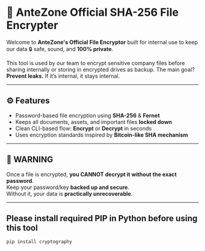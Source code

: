 # 🔐 AnteZone Official SHA-256 File Encrypter

Welcome to **AnteZone's Official File Encryptor** built for internal use to keep our data 🔒 safe, sound, and **100% private**.

This tool is used by our team to encrypt sensitive company files before sharing internally or storing in encrypted drives as backup. The main goal? **Prevent leaks.** If it’s internal, it stays internal.

---

## ⚙️ Features
- Password-based file encryption using **SHA-256** & **Fernet**
- Keeps all documents, assets, and important files **locked down**
- Clean CLI-based flow: **Encrypt** or **Decrypt** in seconds
- Uses encryption standards inspired by **Bitcoin-like SHA mechanism**

---

## 🚨 WARNING  
Once a file is encrypted, **you CANNOT decrypt it without the exact password**.  
Keep your password/key **backed up and secure**.  
Without it, your data is **practically unrecoverable**.

---

## Please install required PIP in Python before using this tool 
   ```bash
   pip install cryptography
